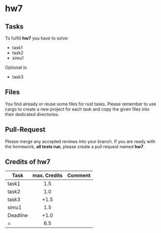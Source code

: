 # hw7

## Tasks

To fulfill **hw7** you have to solve:

- task1
- task2
- simu1

Optional is:

- task3

## Files

You find already or reuse some files for rust tasks. Please remember to use cargo to create a new project for each task and copy the given files into their dedicated directories.

## Pull-Request

Please merge any accepted reviews into your branch. If you are ready with the homework, **all tests run**, please create a pull request named **hw7**.

## Credits of hw7

| Task     | max. Credits | Comment |
| -------- |:------------:| ------- |
| task1    | 1.5 | |
| task2    | 1.0 | |
| task3    | +1.5 | |
| simu1    | 1.5 | |
| Deadline | +1.0 | |
| =        | 6.5 | |
